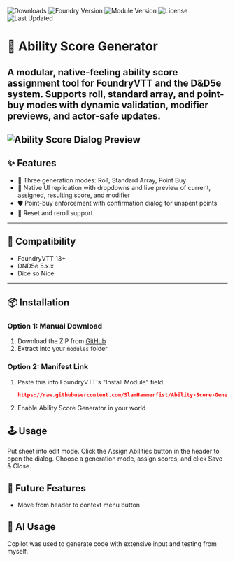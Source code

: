 ![Downloads](https://img.shields.io/github/downloads/SlamHammerfist/Ability-Score-Generator/total?label=Downloads&color=blue&style=round)
![Foundry Version](https://img.shields.io/badge/FoundryVTT-13%2B-blue?logo=foundryvtt)
![Module Version](https://img.shields.io/badge/Version-3.2.0-success)
![License](https://img.shields.io/github/license/SlamHammerfist/Ability-Score-Generator)
![Last Updated](https://img.shields.io/github/last-commit/SlamHammerfist/Ability-Score-Generator)

# 🧮 Ability Score Generator

A modular, native-feeling ability score assignment tool for FoundryVTT and the D&D5e system. Supports roll, standard array, and point-buy modes with dynamic validation, modifier previews, and actor-safe updates.
---
![Ability Score Dialog Preview](assets/preview.gif)
---

## ✨ Features

- 🧠 Three generation modes: Roll, Standard Array, Point Buy
- 🎯 Native UI replication with dropdowns and live preview of current, assigned, resulting score, and modifier
- 🛡️ Point-buy enforcement with confirmation dialog for unspent points
- 🔄 Reset and reroll support

---

## 🧪 Compatibility

- FoundryVTT 13+
- DND5e 5.x.x
- Dice so Nice
---

## 📦 Installation

### Option 1: Manual Download
1. Download the ZIP from [GitHub](https://github.com/SlamHammerfist/Ability-Score-Generator/archive/refs/heads/main.zip)
2. Extract into your `modules` folder

### Option 2: Manifest Link
1. Paste this into FoundryVTT's "Install Module" field:
   ```json
   https://raw.githubusercontent.com/SlamHammerfist/Ability-Score-Generator/refs/heads/main/module.json
2. Enable Ability Score Generator in your world

## 🕹️ Usage

Put sheet into edit mode. Click the Assign Abilities button in the header to open the dialog. Choose a generation mode, assign scores, and click Save & Close.

## 🔮 Future Features

- Move from header to context menu button

## 🤖 AI Usage

Copilot was used to generate code with extensive input and testing from myself.


